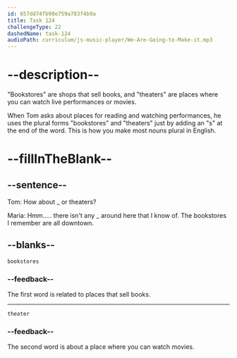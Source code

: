 ```yaml
---
id: 657dd74fb90e759a783f4b9a
title: Task 124
challengeType: 22
dashedName: task-124
audioPath: curriculum/js-music-player/We-Are-Going-to-Make-it.mp3
---
```


# --description--

"Bookstores" are shops that sell books, and "theaters" are places where you can watch live performances or movies.

When Tom asks about places for reading and watching performances, he uses the plural forms "bookstores" and "theaters" just by adding an "s" at the end of the word. This is how you make most nouns plural in English.

# --fillInTheBlank--

## --sentence--

Tom: How about _ or theaters?

Maria: Hmm….. there isn't any _ around here that I know of. The bookstores I remember are all downtown.

## --blanks--

`bookstores`

### --feedback--

The first word is related to places that sell books. 

---

`theater`

### --feedback--

The second word is about a place where you can watch movies. 
